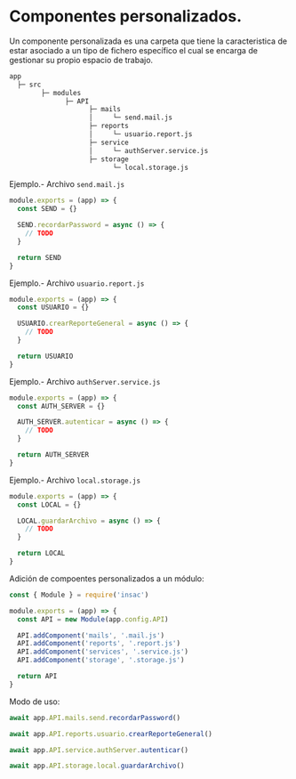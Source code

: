 # Componentes personalizados.

Un componente personalizada es una carpeta que tiene la caracteristica de estar asociado a un tipo de fichero específico el cual se encarga de gestionar su propio espacio de trabajo.

```txt
app
  ├─ src
        ├─ modules
              ├─ API
                    ├─ mails
                    │     └─ send.mail.js
                    ├─ reports
                    │     └─ usuario.report.js
                    ├─ service
                    │     └─ authServer.service.js
                    ├─ storage
                          └─ local.storage.js
```

Ejemplo.- Archivo `send.mail.js`

```js
module.exports = (app) => {
  const SEND = {}

  SEND.recordarPassword = async () => {
    // TODO
  }

  return SEND
}
```

Ejemplo.- Archivo `usuario.report.js`

```js
module.exports = (app) => {
  const USUARIO = {}

  USUARIO.crearReporteGeneral = async () => {
    // TODO
  }

  return USUARIO
}
```

Ejemplo.- Archivo `authServer.service.js`

```js
module.exports = (app) => {
  const AUTH_SERVER = {}

  AUTH_SERVER.autenticar = async () => {
    // TODO
  }

  return AUTH_SERVER
}
```

Ejemplo.- Archivo `local.storage.js`

```js
module.exports = (app) => {
  const LOCAL = {}

  LOCAL.guardarArchivo = async () => {
    // TODO
  }

  return LOCAL
}
```

Adición de compoentes personalizados a un módulo:

```js
const { Module } = require('insac')

module.exports = (app) => {
  const API = new Module(app.config.API)

  API.addComponent('mails', '.mail.js')
  API.addComponent('reports', '.report.js')
  API.addComponent('services', '.service.js')
  API.addComponent('storage', '.storage.js')

  return API
}
```

Modo de uso:

```js
await app.API.mails.send.recordarPassword()

await app.API.reports.usuario.crearReporteGeneral()

await app.API.service.authServer.autenticar()

await app.API.storage.local.guardarArchivo()
```
